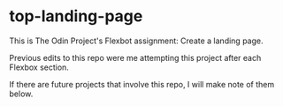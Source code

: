 # top-landing-page

This is The Odin Project's Flexbot assignment: Create a landing page.

Previous edits to this repo were me attempting this project after each Flexbox section. 

If there are future projects that involve this repo, I will make note of them below. 